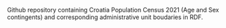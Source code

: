 Github repository containing Croatia Population Census 2021 (Age and Sex contingents) and corresponding administrative unit boudaries in RDF.
